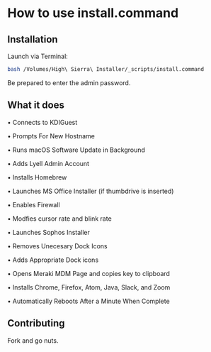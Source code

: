 # How to use install.command

## Installation

Launch via Terminal:

```bash
bash /Volumes/High\ Sierra\ Installer/_scripts/install.command
```
Be prepared to enter the admin password.

## What it does

• Connects to KDIGuest

• Prompts For New Hostname

• Runs macOS Software Update in Background

• Adds Lyell Admin Account

• Installs Homebrew

• Launches MS Office Installer (if thumbdrive is inserted)

• Enables Firewall

• Modfies cursor rate and blink rate

• Launches Sophos Installer

• Removes Unecesary Dock Icons

• Adds Appropriate Dock icons

• Opens Meraki MDM Page and copies key to clipboard

• Installs Chrome, Firefox, Atom, Java, Slack, and Zoom

• Automatically Reboots After a Minute When Complete


## Contributing
Fork and go nuts.
